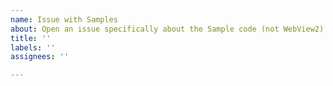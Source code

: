 ```yaml
---
name: Issue with Samples
about: Open an issue specifically about the Sample code (not WebView2)
title: ''
labels: ''
assignees: ''

---
```




